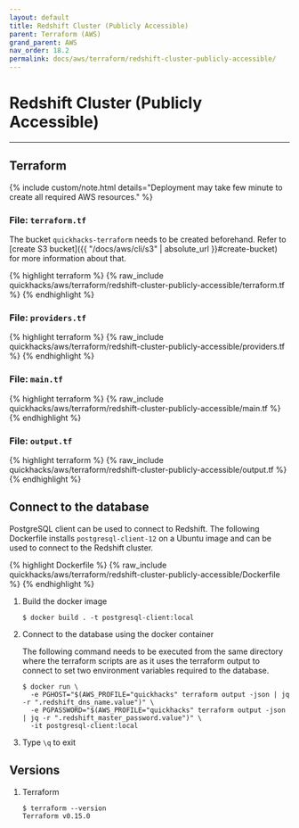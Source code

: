 ```yaml
---
layout: default
title: Redshift Cluster (Publicly Accessible)
parent: Terraform (AWS)
grand_parent: AWS
nav_order: 18.2
permalink: docs/aws/terraform/redshift-cluster-publicly-accessible/
---
```


# Redshift Cluster (Publicly Accessible)

---

## Terraform

{% include custom/note.html details="Deployment may take few minute to create all required AWS resources." %}

### File: `terraform.tf`

The bucket `quickhacks-terraform` needs to be created beforehand. Refer to
[create S3 bucket]({{ "/docs/aws/cli/s3" | absolute_url }}#create-bucket) for more information about that.

{% highlight terraform %}
{% raw_include quickhacks/aws/terraform/redshift-cluster-publicly-accessible/terraform.tf %}
{% endhighlight %}

### File: `providers.tf`

{% highlight terraform %}
{% raw_include quickhacks/aws/terraform/redshift-cluster-publicly-accessible/providers.tf %}
{% endhighlight %}

### File: `main.tf`

{% highlight terraform %}
{% raw_include quickhacks/aws/terraform/redshift-cluster-publicly-accessible/main.tf %}
{% endhighlight %}

### File: `output.tf`

{% highlight terraform %}
{% raw_include quickhacks/aws/terraform/redshift-cluster-publicly-accessible/output.tf %}
{% endhighlight %}

## Connect to the database

PostgreSQL client can be used to connect to Redshift. The following Dockerfile installs `postgresql-client-12` on a
Ubuntu image and can be used to connect to the Redshift cluster.

{% highlight Dockerfile %}
{% raw_include quickhacks/aws/terraform/redshift-cluster-publicly-accessible/Dockerfile %}
{% endhighlight %}

1. Build the docker image

   ```console
   $ docker build . -t postgresql-client:local 
   ```

1. Connect to the database using the docker container

   The following command needs to be executed from the same directory where the terraform scripts are as it uses the
   terraform output to connect to set two environment variables required to the database.

   ```console
   $ docker run \
     -e PGHOST="$(AWS_PROFILE="quickhacks" terraform output -json | jq -r ".redshift_dns_name.value")" \
     -e PGPASSWORD="$(AWS_PROFILE="quickhacks" terraform output -json | jq -r ".redshift_master_password.value")" \
     -it postgresql-client:local 
   ```

1. Type `\q` to exit

## Versions

1. Terraform

    ```console
    $ terraform --version
    Terraform v0.15.0
    ```
